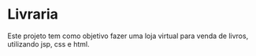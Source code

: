 # Livraria
Este projeto tem como objetivo fazer uma loja virtual para venda de livros, utilizando jsp, css e html.
